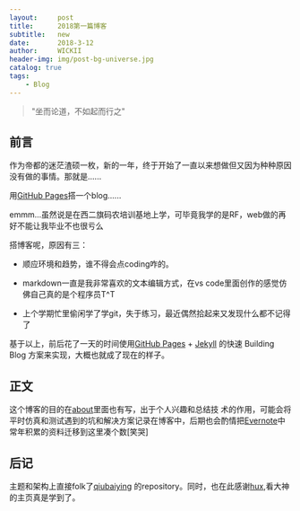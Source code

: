 ```yaml
---
layout:     post
title:      2018第一篇博客
subtitle:   new
date:       2018-3-12
author:     WICKII
header-img: img/post-bg-universe.jpg
catalog: true
tags:
    - Blog
---
```

> "坐而论道，不如起而行之"

## 前言
作为帝都的迷茫渣硕一枚，新的一年，终于开始了一直以来想做但又因为种种原因没有做的事情。那就是......  

用[GitHub Pages](https://pages.github.com/)搭一个blog......<br>  

emmm...虽然说是在西二旗码农培训基地上学，可毕竟我学的是RF，web做的再好不能让我毕业不也很亏么  

搭博客呢，原因有三：  

  
- 顺应环境和趋势，谁不得会点coding咋的。
 
- markdown一直是我非常喜欢的文本编辑方式，在vs code里面创作的感觉仿佛自己真的是个程序员T^T

- 上个学期忙里偷闲学了学git，失于练习，最近偶然拾起来又发现什么都不记得了

基于以上，前后花了一天的时间使用[GitHub Pages](https://pages.github.com/) + [Jekyll](http://jekyllrb.com/) 的快速 Building Blog 方案来实现，大概也就成了现在的样子。


## 正文
这个博客的目的在[about](https://wickii.github.io/about/)里面也有写，出于个人兴趣和总结技
术的作用，可能会将平时仿真和测试遇到的坑和解决方案记录在博客中，后期也会酌情把[Evernote](https://evernote.com/intl/zh-cn/)中常年积累的资料迁移到这里凑个数[笑哭]


## 后记
主题和架构上直接folk了[qiubaiying](https://github.com/qiubaiying/qiubaiying.github.io)
的repository。同时，也在此感谢[hux](https://github.com/Huxpro),看大神的主页真是学到了。










